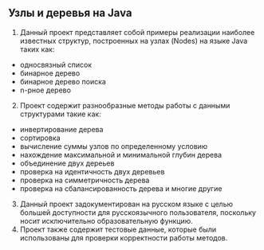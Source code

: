 ## Узлы и деревья на Java
 1. Данный проект представляет собой примеры реализации наиболее известных структур, построенных на узлах (Nodes) на языке Java таких как:
 - односвязный список
 - бинарное дерево
 - бинарное дерево поиска
 - n-рное дерево
2. Проект содержит разнообразные методы работы с данными структурами такие как: 
- инвертирование дерева
- сортировка 
- вычисление суммы узлов по определенному условию
- нахождение максимальной и минимальной глубин дерева
- объединение двух дереьев
- проверка на идентичность двух деревьев
- проверка на симметричность дерева
- проверка на сбалансированность дерева
и многие другие
3. Данный проект задокументирован на русском языке с целью большей доступности для русскоязычного пользователя, поскольку носит исключительно образовательную функцию.
4. Проект также содержит тестовые данные, которые были использованы для проверки корректности работы методов.
